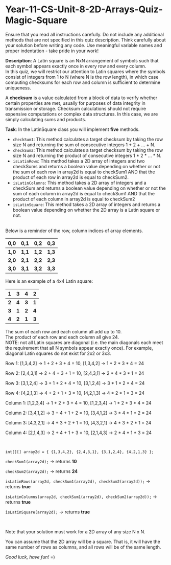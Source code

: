 # Year-11-CS-Unit-8-2D-Arrays-Quiz-Magic-Square

Ensure that you read all instructions carefully. Do not include any additional methods that are not specified in this quiz description. Think carefully about your solution before writing any code. Use meaningful variable names and proper indentation - take pride in your work! 

<b>Description</b>: A Latin square is an NxN arrangement of symbols such that each symbol appears exactly once in every row and every column.<br>
In this quiz, we will restrict our attention to Latin squares where the symbols consist of integers from 1 to N (where N is the row length), in which case computing checksums for each row and column is sufficient to determine uniqueness.

A **checksum** is a value calculated from a block of data to verify whether certain properties are met, usually for purposes of data integrity in transmission or storage. Checksum calculations should not require expensive computations or complex data structures. In this case, we are simply calculating sums and products.

<b>Task</b>: In the LatinSquare class you will implement <b>five</b> methods.
* `checkSum1`: This method calculates a target checksum by taking the row size N and returning the sum of consecutive integers 1 + 2 + ... + N.
* `checkSum2`: This method calculates a target checksum by taking the row size N and returning the product of consecutive integers 1 * 2 * ... * N.
* `isLatinRows`: This method takes a 2D array of integers and two checkSums and returns a boolean value depending on whether or not the sum of each row in array2d is equal to checkSum1 AND that the product of each row in array2d is equal to checkSum2.
* `isLatinColumns`: This method takes a 2D array of integers and a checkSum and returns a boolean value depending on whether or not the sum of each column in array2d is equal to checkSum1 AND that the product of each column in array2d is equal to checkSum2
* `isLatinSquare`: This method takes a 2D array of integers and returns a boolean value depending on whether the 2D array is a Latin square or not. 

<br>Below is a reminder of the row, column indices of array elements.

| 0,0     | 0,1     | 0,2     | 0,3     |
|---------|---------|---------|---------|
| **1,0** | **1,1** | **1,2** | **1,3** |
| **2,0** | **2,1** | **2,2** | **2,3** |
| **3,0** | **3,1** | **3,2** | **3,3** |

Here is an example of a 4x4 Latin square:

| 1   | 3 | 4     | 2     |
|-----|---|-------|-------|
| **2** | **4** | **3** | **1** |
| **3** | **1** | **2** | **4** |
| **4** | **2** | **1** | **3** |

The sum of each row and each column all add up to 10.<br>
The product of each row and each column all give 24.<br>
NOTE: not all Latin squares are diagonal (i.e. the main diagonals each meet the requirement that all N symbols appear exactly once). For example, diagonal Latin squares do not exist for 2x2 or 3x3. 


Row 1: [1,3,4,2] → 1 + 2 + 3 + 4 = 10, [1,3,4,2] → 1 * 2 * 3 * 4 = 24

Row 2: [2,4,3,1] → 2 + 4 + 3 + 1 = 10, [2,4,3,1] → 2 * 4 * 3 * 1 = 24

Row 3: [3,1,2,4] → 3 + 1 + 2 + 4 = 10, [3,1,2,4] → 3 * 1 * 2 * 4 = 24

Row 4: [4,2,1,3] → 4 + 2 + 1 + 3 = 10, [4,2,1,3] → 4 * 2 * 1 * 3 = 24

Column 1: [1,2,3,4] → 1 + 2 + 3 + 4 = 10, [1,2,3,4] → 1 * 2 * 3 * 4 = 24

Column 2: [3,4,1,2] → 3 + 4 + 1 + 2 = 10, [3,4,1,2] → 3 * 4 * 1 * 2 = 24

Column 3: [4,3,2,1] → 4 + 3 + 2 + 1 = 10, [4,3,2,1] → 4 * 3 * 2 * 1 = 24

Column 4: [2,1,4,3] → 2 + 4 + 1 + 3 = 10, [2,1,4,3] → 2 * 4 * 1 * 3 = 24

<br>

`int[][] array2d = { {1,3,4,2}, {2,4,3,1}, {3,1,2,4}, {4,2,1,3} };`

`checkSum1(array2d);` → returns <b>10</b>

`checkSum2(array2d);` → returns <b>24</b>

`isLatinRows(array2d, checkSum1(array2d), checkSum2(array2d));` → returns <b>true</b>

`isLatinColumns(array2d, checkSum1(array2d), checkSum2(array2d));` → returns <b>true</b>

`isLatinSquare(array2d);` → returns <b>true</b>

<br>

Note that your solution must work for a 2D array of any size N x N.

You can assume that the 2D array will be a square. That is, it will have the same number of rows as columns, and all rows will be of the same length.

<i>Good luck, have fun! </i> =)
